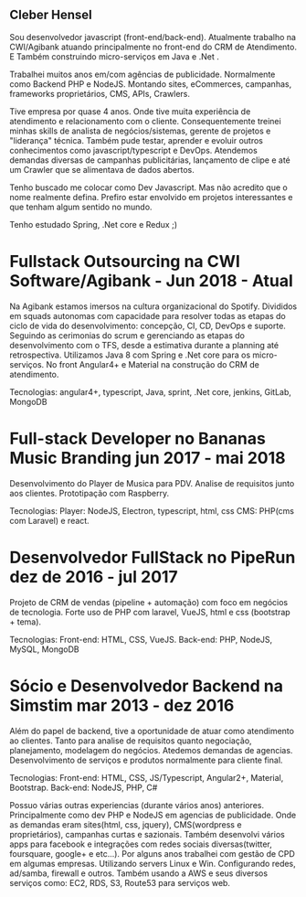 ## Cleber Hensel
Sou desenvolvedor javascript (front-end/back-end). Atualmente trabalho na CWI/Agibank atuando principalmente no front-end do CRM de Atendimento. E Também construindo micro-serviços em Java e .Net .

Trabalhei muitos anos em/com agências de publicidade. Normalmente como Backend PHP e NodeJS. Montando sites, eCommerces, campanhas, frameworks proprietários, CMS, APIs, Crawlers.

Tive empresa por quase 4 anos. Onde tive muita experiência de atendimento e relacionamento com o cliente. Consequentemente treinei minhas skills de analista de negócios/sistemas, gerente de projetos e "liderança" técnica.
Também pude testar, aprender e evoluir outros conhecimentos como javascript/typescript e DevOps. Atendemos demandas diversas de campanhas publicitárias, lançamento de clipe e até um Crawler que se alimentava de dados abertos.

Tenho buscado me colocar como Dev Javascript. Mas não acredito que o nome realmente defina.
Prefiro estar envolvido em projetos interessantes e que tenham algum sentido no mundo.

Tenho estudado Spring, .Net core e Redux ;)

# Fullstack Outsourcing na CWI Software/Agibank - Jun 2018 - Atual
Na Agibank estamos imersos na cultura organizacional do Spotify. Divididos em squads autonomas com capacidade para resolver todas as etapas do ciclo de vida do desenvolvimento: concepção, CI, CD, DevOps e suporte.
Seguindo as cerimonias do scrum e gerenciando as etapas do desenvolvimento com o TFS, desde a estimativa durante a planning até retrospectiva.
Utilizamos Java 8 com Spring e .Net core para os micro-serviços.
No front Angular4+ e Material na construção do CRM de atendimento.

Tecnologias:
    angular4+, typescript, Java, sprint, .Net core, jenkins, GitLab, MongoDB

# Full-stack Developer no Bananas Music Branding jun 2017 - mai 2018
Desenvolvimento do Player de Musica para PDV.
Analise de requisitos junto aos clientes.
Prototipação com Raspberry.

Tecnologias:
    Player: NodeJS, Electron, typescript, html, css
    CMS: PHP(cms com Laravel) e react.


# Desenvolvedor FullStack no PipeRun dez de 2016 - jul 2017
Projeto de CRM de vendas (pipeline + automação) com foco em negócios de tecnologia.
Forte uso de PHP com laravel, VueJS, html e css (bootstrap + tema).

Tecnologias:
    Front-end: HTML, CSS, VueJS.
    Back-end: PHP, NodeJS, MySQL, MongoDB


# Sócio e Desenvolvedor Backend na Simstim mar 2013 - dez 2016
Além do papel de backend, tive a oportunidade de atuar como atendimento ao clientes. 
Tanto para analise de requisitos quanto negociação, planejamento, modelagem do negócios.
Atedemos demandas de agencias. Desenvolvimento de serviços e produtos normalmente para cliente final.

Tecnologias:
    Front-end: HTML, CSS, JS/Typescript, Angular2+, Material, Bootstrap.
    Back-end: NodeJS, PHP, C#

Possuo várias outras experiencias (durante vários anos) anteriores. Principalmente como dev PHP e NodeJS em agencias de publicidade.
Onde as demandas eram sites(html, css, jquery), CMS(wordpress e proprietários), campanhas curtas e sazionais.
Também desenvolvi vários apps para facebook e integrações com redes sociais diversas(twitter, foursquare, google+ e etc...).
Por alguns anos trabalhei com gestão de CPD em algumas empresas. Utilizando servers Linux e Win. Configurando redes, ad/samba, firewall e outros.
Também usando a AWS e seus diversos serviços como: EC2, RDS, S3, Route53 para serviços web.
